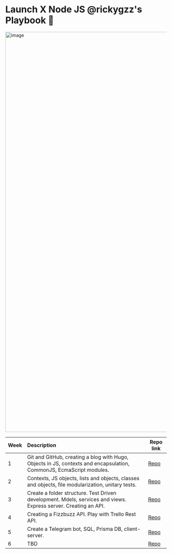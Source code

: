 # Launch X Node JS @rickygzz's Playbook 🚀

<img width="1247" alt="image" src="https://user-images.githubusercontent.com/17634377/159151704-8949639b-ae5f-405a-a8b8-8d97f3f150cd.png">

| Week | Description | Repo link |
| ---- |:----------- | --------- |
| 1 | Git and GitHub, creating a blog with Hugo, Objects in JS, contexts and encapsulation, CommonJS, EcmaScript modules. | [Repo](weekly_mission_1) |
| 2 | Contexts, JS objects, lists and objects, classes and objects, file modularization, unitary tests. | [Repo](weekly_mission_2) |
| 3 | Create a folder structure. Test Driven development. Mdels, services and views. Express server. Creating an API. | [Repo](weekly_mission_3) |
| 4 | Creating a Fizzbuzz API. Play with Trello Rest API. | [Repo](weekly_mission_4) |
| 5 | Create a Telegram bot, SQL, Prisma DB, client-server. | [Repo](weekly_mission_5) |
| 6 | TBD | [Repo](weekly_mission_6) |